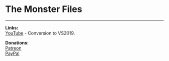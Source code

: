 # The Monster Files

***
**Links:**\
[YouTube](https://twitter.com/Magic_Nipples) - Conversion to VS2019.

**Donations:**\
[Patreon](https://www.patreon.com/magicnipples) \
[PayPal](https://www.paypal.me/magicnipples)